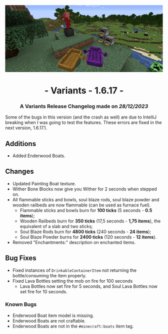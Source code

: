 <div style="text-align: center;"> <img src=ChangelogPhoto.png width="1500"> </div>

# <div style="text-align: center;">- Variants - 1.6.17 -</div>
### <div style="text-align: center;">A Variants Release Changelog made on *28/12/2023*</div>

Some of the bugs in this version (and the crash as well) are due to IntelliJ breaking when I was going to test the features. These errors are fixed in the next version, 1.6.17.1.

## Additions
- Added Enderwood Boats.

## Changes
- Updated Painting Boat texture.
- Wither Bone Blocks now give you Wither for 2 seconds when stepped on.
- All flammable sticks and bowls, soul blaze rods, soul blaze powder and wooden railbeds are now flammable (can be used as furnace fuel).
    - Flammable sticks and bowls burn for **100 ticks** (5 seconds - **0.5 items**);
    - Wooden Railbeds burn for **350 ticks** (17,5 seconds - **1,75 items**), the equivalent of a slab and two sticks;
    - Soul Blaze Rods burn for **4800 ticks** (240 seconds - **24 items**);
    - Soul Blaze Powder burns for **2400 ticks** (120 seconds - **12 items**).
- Removed "Enchantments:" description on enchanted items. 

## Bug Fixes
- Fixed instances of `DrinkableContainerItem` not returning the bottle/consuming the item properly.
- Fixed Lava Bottles setting the mob on fire for 100 seconds
    - Lava Bottles now set fire for 5 seconds, and Soul Lava Bottles now set fire for 10 seconds.

### Known Bugs
- Enderwood Boat item model is missing.
- Enderwood Boats are not craftable.
- Enderwood Boats are not in the `#minecraft:boats` item tag.